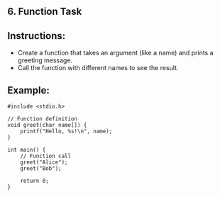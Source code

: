 ## 6. Function Task

## Instructions:
- Create a function that takes an argument (like a name) and prints a greeting message.
- Call the function with different names to see the result.

## Example:
```
#include <stdio.h>

// Function definition
void greet(char name[]) {
    printf("Hello, %s!\n", name);
}

int main() {
    // Function call
    greet("Alice");
    greet("Bob");

    return 0;
}
```
